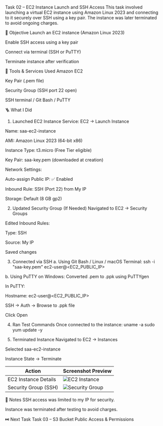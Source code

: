 Task 02 – EC2 Instance Launch and SSH Access
This task involved launching a virtual EC2 instance using Amazon Linux 2023 and connecting to it securely over SSH using a key pair. The instance was later terminated to avoid ongoing charges.

🎯 Objective
Launch an EC2 instance (Amazon Linux 2023)

Enable SSH access using a key pair

Connect via terminal (SSH or PuTTY)

Terminate instance after verification

🧰 Tools & Services Used
Amazon EC2

Key Pair (.pem file)

Security Group (SSH port 22 open)

SSH terminal / Git Bash / PuTTY

🪜 What I Did
1. Launched EC2 Instance
Service: EC2 → Launch Instance

Name: saa-ec2-instance

AMI: Amazon Linux 2023 (64-bit x86)

Instance Type: t3.micro (Free Tier eligible)

Key Pair: saa-key.pem (downloaded at creation)

Network Settings:

Auto-assign Public IP: ✅ Enabled

Inbound Rule: SSH (Port 22) from My IP

Storage: Default (8 GB gp2)

2. Updated Security Group (If Needed)
Navigated to EC2 → Security Groups

Edited Inbound Rules:

Type: SSH

Source: My IP

Saved changes

3. Connected via SSH
a. Using Git Bash / Linux / macOS Terminal:
ssh -i "saa-key.pem" ec2-user@<EC2_PUBLIC_IP>

b. Using PuTTY on Windows:
Converted .pem to .ppk using PuTTYgen

In PuTTY:

Hostname: ec2-user@<EC2_PUBLIC_IP>

SSH → Auth → Browse to .ppk file

Click Open

4. Ran Test Commands
Once connected to the instance:
uname -a
sudo yum update -y

5. Terminated Instance
Navigated to EC2 → Instances

Selected saa-ec2-instance

Instance State → Terminate

| Action               | Screenshot Preview                      |
| -------------------- | --------------------------------------- |
| EC2 Instance Details | ![EC2 Instance](./screenshots/ec2.png)  |
| Security Group (SSH) | ![Security Group](./screenshots/sg.png) |

🔐 Notes
SSH access was limited to my IP for security.

Instance was terminated after testing to avoid charges.

⏭️ Next Task
Task 03 – S3 Bucket Public Access & Permissions
